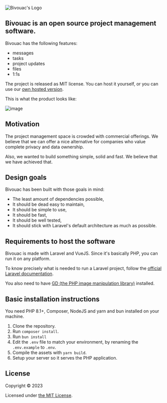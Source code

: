 <p align="center">

![Bivouac's Logo](https://user-images.githubusercontent.com/61099/278423139-b8f05516-f8e5-40f1-9e88-5d039947fca7.png)

</p>

## Bivouac is an open source project management software.

Bivouac has the following features:

- messages
- tasks
- project updates
- files
- 1:1s

The project is released as MIT license. You can host it yourself, or you can use our [own hosted version](https://bivouacfoundation.org).

This is what the product looks like:

![image](https://github.com/djaiss/bivouac/assets/61099/b706e3ea-0a94-4302-a12f-b6d6463d9840)

## Motivation

The project management space is crowded with commercial offerings. We believe that we can offer a nice alternative for companies who value complete privacy and data ownership.

Also, we wanted to build something simple, solid and fast. We believe that we have achieved that.

## Design goals

Bivouac has been built with those goals in mind:

- The least amount of dependencies possible,
- It should be dead easy to maintain,
- It should be simple to use,
- It should be fast,
- It should be well tested,
- It should stick with Laravel's default architecture as much as possible.

## Requirements to host the software

Bivouac is made with Laravel and VueJS. Since it's basically PHP, you can run it on any platform.

To know precisely what is needed to run a Laravel project, follow the [official Laravel documentation](https://laravel.com/docs/10.x/deployment#server-requirements).

You also need to have [GD (the PHP image manipulation library)](https://www.php.net/manual/en/image.installation.php) installed.

## Basic installation instructions

You need PHP 8.1+, Composer, NodeJS and yarn and bun installed on your machine.

1. Clone the repository.
2. Run `composer install`.
3. Run `bun install`
4. Edit the `.env` file to match your environment, by renaming the `.env.example` to `.env`.
5. Compile the assets with `yarn build`.
6. Setup your server so it serves the PHP application.

## License

Copyright © 2023

Licensed under [the MIT License](/LICENSE.md).
